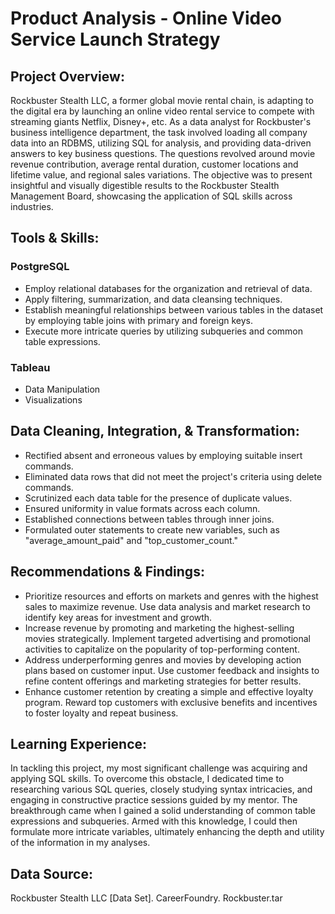 # Product Analysis - Online Video Service Launch Strategy
## Project Overview:
Rockbuster Stealth LLC, a former global movie rental chain, is adapting to the digital era by launching an online video rental service to compete with streaming giants Netflix, Disney+, etc. As a data analyst for Rockbuster's business intelligence department, the task involved loading all company data into an RDBMS, utilizing SQL for analysis, and providing data-driven answers to key business questions. The questions revolved around movie revenue contribution, average rental duration, customer locations and lifetime value, and regional sales variations. The objective was to present insightful and visually digestible results to the Rockbuster Stealth Management Board, showcasing the application of SQL skills across industries.

## Tools & Skills:
### PostgreSQL
+ Employ relational databases for the organization and retrieval of data.
+ Apply filtering, summarization, and data cleansing techniques.
+ Establish meaningful relationships between various tables in the dataset by employing table joins with primary and foreign keys.
+ Execute more intricate queries by utilizing subqueries and common table expressions.
### Tableau
+ Data Manipulation
+ Visualizations

## Data Cleaning, Integration, & Transformation:
+ Rectified absent and erroneous values by employing suitable insert commands.
+ Eliminated data rows that did not meet the project's criteria using delete commands.
+ Scrutinized each data table for the presence of duplicate values.
+ Ensured uniformity in value formats across each column.
+ Established connections between tables through inner joins.
+ Formulated outer statements to create new variables, such as "average_amount_paid" and "top_customer_count."

## Recommendations & Findings:
+ Prioritize resources and efforts on markets and genres with the highest sales to maximize revenue. Use data analysis and market research to identify key areas for investment and growth.
+ Increase revenue by promoting and marketing the highest-selling movies strategically. Implement targeted advertising and promotional activities to capitalize on the popularity of top-performing content.
+ Address underperforming genres and movies by developing action plans based on customer input. Use customer feedback and insights to refine content offerings and marketing strategies for better results.
+ Enhance customer retention by creating a simple and effective loyalty program. Reward top customers with exclusive benefits and incentives to foster loyalty and repeat business.

## Learning Experience:
In tackling this project, my most significant challenge was acquiring and applying SQL skills. To overcome this obstacle, I dedicated time to researching various SQL queries, closely studying syntax intricacies, and engaging in constructive practice sessions guided by my mentor. The breakthrough came when I gained a solid understanding of common table expressions and subqueries. Armed with this knowledge, I could then formulate more intricate variables, ultimately enhancing the depth and utility of the information in my analyses.

## Data Source:
Rockbuster Stealth LLC [Data Set]. CareerFoundry.
Rockbuster.tar
